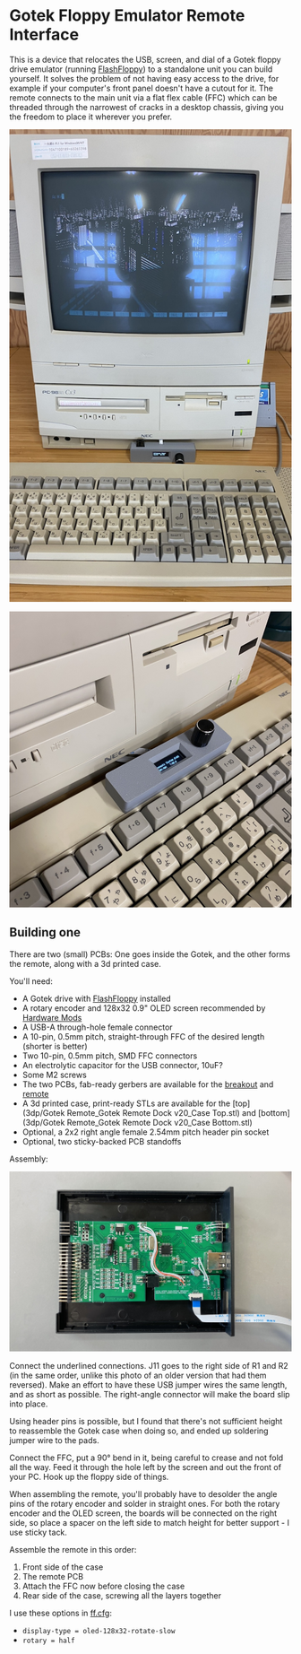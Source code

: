 # Gotek Floppy Emulator Remote Interface

This is a device that relocates the USB, screen, and dial of a Gotek floppy drive emulator (running [FlashFloppy](https://github.com/keirf/flashfloppy)) to a standalone unit you can build yourself. It solves the problem of not having easy access to the drive, for example if your computer's front panel doesn't have a cutout for it. The remote connects to the main unit via a flat flex cable (FFC) which can be threaded through the narrowest of cracks in a desktop chassis, giving you the freedom to place it wherever you prefer.

![The remote being used with a PC-9821](img/remote.jpg)

![Closeup of the remote sitting on a keyboard](img/remote-keyboard.jpg)

## Building one

There are two (small) PCBs: One goes inside the Gotek, and the other forms the remote, along with a 3d printed case.

You'll need:

* A Gotek drive with [FlashFloppy](https://github.com/keirf/flashfloppy) installed
* A rotary encoder and 128x32 0.9" OLED screen recommended by [Hardware Mods](https://github.com/keirf/flashfloppy/wiki/Hardware-Mods)
* A USB-A through-hole female connector
* A 10-pin, 0.5mm pitch, straight-through FFC of the desired length (shorter is better)
* Two 10-pin, 0.5mm pitch, SMD FFC connectors
* An electrolytic capacitor for the USB connector, 10uF?
* Some M2 screws
* The two PCBs, fab-ready gerbers are available for the [breakout](pcb/production/gotek-breakout.zip) and [remote](pcb/production/gotek-remote.zip)
* A 3d printed case, print-ready STLs are available for the [top](3dp/Gotek Remote_Gotek Remote Dock v20_Case Top.stl) and [bottom](3dp/Gotek Remote_Gotek Remote Dock v20_Case Bottom.stl)
* Optional, a 2x2 right angle female 2.54mm pitch header pin socket
* Optional, two sticky-backed PCB standoffs 

Assembly:

![The breakout, connected](img/gotek.jpg)

Connect the underlined connections. J11 goes to the right side of R1 and R2 (in the same order, unlike this photo of an older version that had them reversed). Make an effort to have these USB jumper wires the same length, and as short as possible. The right-angle connector will make the board slip into place.

Using header pins is possible, but I found that there's not sufficient height to reassemble the Gotek case when doing so, and ended up soldering jumper wire to the pads.

Connect the FFC, put a 90° bend in it, being careful to crease and not fold all the way. Feed it through the hole left by the screen and out the front of your PC. Hook up the floppy side of things.

When assembling the remote, you'll probably have to desolder the angle pins of the rotary encoder and solder in straight ones. For both the rotary encoder and the OLED screen, the boards will be connected on the right side, so place a spacer on the left side to match height for better support - I use sticky tack.

Assemble the remote in this order:

1. Front side of the case
2. The remote PCB
3. Attach the FFC now before closing the case
4. Rear side of the case, screwing all the layers together

I use these options in [ff.cfg](https://github.com/keirf/flashfloppy/wiki/FF.CFG-Configuration-File#options):

* `display-type = oled-128x32-rotate-slow`
* `rotary = half`